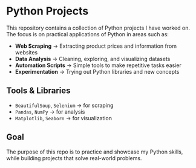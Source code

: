 # Python Projects
This repository contains a collection of Python projects I have worked on.  
The focus is on practical applications of Python in areas such as:

- **Web Scraping** → Extracting product prices and information from websites  
- **Data Analysis** → Cleaning, exploring, and visualizing datasets  
- **Automation Scripts** → Simple tools to make repetitive tasks easier  
- **Experimentation** → Trying out Python libraries and new concepts  

## Tools & Libraries
- `BeautifulSoup`, `Selenium` → for scraping  
- `Pandas`, `NumPy` → for analysis  
- `Matplotlib`, `Seaborn` → for visualization  

## Goal
The purpose of this repo is to practice and showcase my Python skills, while building projects that solve real-world problems.
